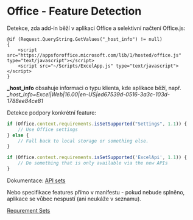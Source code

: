 Office - Feature Detection
===

Detekce, zda add-in běží v aplikaci Office a selektivní načtení Office.js:

```
@if (Request.QueryString.GetValues("_host_info") != null)
{
    <script src="https://appsforoffice.microsoft.com/lib/1/hosted/office.js" type="text/javascript"></script>
    <script src="~/Scripts/ExcelApp.js" type="text/javascript"></script>
}
```

**_host_info** obsahuje informaci o typu klienta, kde aplikace běží, např. *_host_Info=Excel|Web|16.00|en-US|ed67539d-0516-3a3c-103d-1788ee84ce81*

Detekce podpory konkrétní feature:

```javascript
if (Office.context.requirements.isSetSupported("Settings", 1.1)) {
    // Use Office settings
} else {
    // Fall back to local storage or something else.
}
```

```javascript
if (Office.context.requirements.isSetSupported('ExcelApi', 1.1)) {
    // Do something that is only available via the new APIs
}
```

Dokumentace: [API sets](https://msdn.microsoft.com/en-us/library/office/fp142185.aspx)

Nebo specifikace features přímo v manifestu - pokud nebude splněno, aplikace se vůbec nespustí (ani neukáže v seznamu).

[Requrement Sets](https://msdn.microsoft.com/en-us/library/office/dn535871.aspx#SpecifyRequirementSets_minversion)
